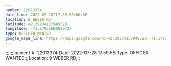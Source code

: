 ```yaml
---
number: 22013374
date_time: 2022-07-28T17:59:58+00:00
location: 9 WEBER RD
latitude: 42.39234157949329
longitude: -71.17958662620727
type: OFFICER WANTED
google_maps_link: https://maps.google.com/?q=42.39234157949329,-71.17958662620727
---
```


;;;;;;Incident #: 22013374  Date: 2022-07-28 17:59:58   Type: OFFICER WANTED;;;Location: 9 WEBER RD;;;
